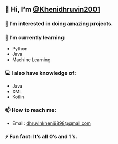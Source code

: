 ## 👋 Hi, I’m [@Khenidhruvin2001](https://github.com/Khenidhruvin2001)

### 👀 I’m interested in doing amazing projects.

### 🌱 I’m currently learning:
- Python
- Java
- Machine Learning

### 💻 I also have knowledge of:
- Java
- XML
- Kotlin

### 📫 How to reach me:
- Email: [dhruvinkheni9898@gmail.com](mailto:dhruvinkheni9898@gmail.com)

### ⚡ Fun fact: It’s all 0’s and 1’s.

